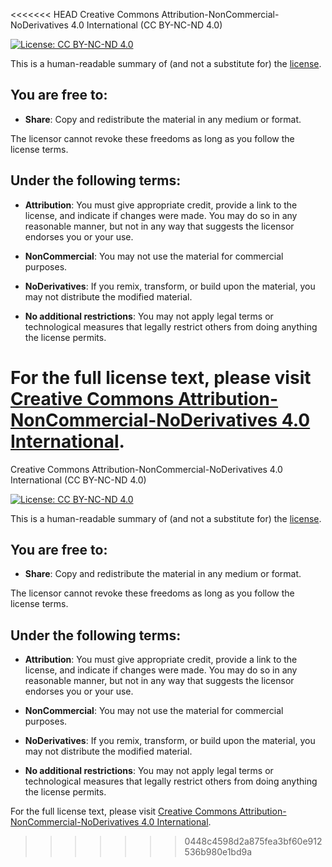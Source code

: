 <<<<<<< HEAD
Creative Commons Attribution-NonCommercial-NoDerivatives 4.0 International (CC BY-NC-ND 4.0)

[![License: CC BY-NC-ND 4.0](https://licensebuttons.net/l/by-nc-nd/4.0/80x15.png)](https://creativecommons.org/licenses/by-nc-nd/4.0/)

This is a human-readable summary of (and not a substitute for) the [license](https://creativecommons.org/licenses/by-nc-nd/4.0/legalcode).

## You are free to:
- **Share**: Copy and redistribute the material in any medium or format.
  
The licensor cannot revoke these freedoms as long as you follow the license terms.

## Under the following terms:
- **Attribution**: You must give appropriate credit, provide a link to the license, and indicate if changes were made. You may do so in any reasonable manner, but not in any way that suggests the licensor endorses you or your use.
  
- **NonCommercial**: You may not use the material for commercial purposes.
  
- **NoDerivatives**: If you remix, transform, or build upon the material, you may not distribute the modified material.
  
- **No additional restrictions**: You may not apply legal terms or technological measures that legally restrict others from doing anything the license permits.

For the full license text, please visit [Creative Commons Attribution-NonCommercial-NoDerivatives 4.0 International](https://creativecommons.org/licenses/by-nc-nd/4.0/legalcode).
=======
Creative Commons Attribution-NonCommercial-NoDerivatives 4.0 International (CC BY-NC-ND 4.0)

[![License: CC BY-NC-ND 4.0](https://licensebuttons.net/l/by-nc-nd/4.0/80x15.png)](https://creativecommons.org/licenses/by-nc-nd/4.0/)

This is a human-readable summary of (and not a substitute for) the [license](https://creativecommons.org/licenses/by-nc-nd/4.0/legalcode).

## You are free to:
- **Share**: Copy and redistribute the material in any medium or format.
  
The licensor cannot revoke these freedoms as long as you follow the license terms.

## Under the following terms:
- **Attribution**: You must give appropriate credit, provide a link to the license, and indicate if changes were made. You may do so in any reasonable manner, but not in any way that suggests the licensor endorses you or your use.
  
- **NonCommercial**: You may not use the material for commercial purposes.
  
- **NoDerivatives**: If you remix, transform, or build upon the material, you may not distribute the modified material.
  
- **No additional restrictions**: You may not apply legal terms or technological measures that legally restrict others from doing anything the license permits.

For the full license text, please visit [Creative Commons Attribution-NonCommercial-NoDerivatives 4.0 International](https://creativecommons.org/licenses/by-nc-nd/4.0/legalcode).
>>>>>>> 0448c4598d2a875fea3bf60e912536b980e1bd9a
